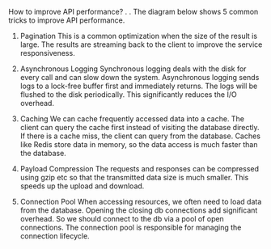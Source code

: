 How to improve API performance?
.
.
The diagram below shows 5 common tricks to improve API performance.

1. Pagination
This is a common optimization when the size of the result is large. The results are streaming back to the client to improve the service
responsiveness.

2. Asynchronous Logging
Synchronous logging deals with the disk for every call and can slow down the system. Asynchronous logging sends logs to a lock-free buffer
first and immediately returns. The logs will be flushed to the disk periodically. This significantly reduces the I/O overhead.

3. Caching
We can cache frequently accessed data into a cache. The client can query the cache first instead of visiting the database directly. 
If there is a cache miss, the client can query from the database. Caches like Redis store data in memory, so the data access is much
faster than the database. 

4. Payload Compression
The requests and responses can be compressed using gzip etc so that the transmitted data size is much smaller. This speeds up the 
upload and download.

5. Connection Pool
When accessing resources, we often need to load data from the database. Opening the closing db connections add significant overhead.
So we should connect to the db via a pool of open connections. The connection pool is responsible for managing the connection lifecycle.
